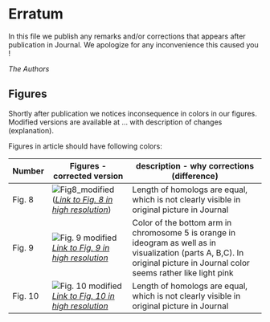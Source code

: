 # Erratum

In this file we publish any remarks and/or corrections that appears after publication in Journal.
We apologize for any inconvenience this caused you !

*The Authors*

## Figures
Shortly after publication we notices inconsequence in colors in our figures. Modified versions are available at ... with description of changes (explanation).

Figures in article should have following colors:

| Number | Figures - corrected version | description - why corrections (difference) |
|----|-----------|-------------|
| Fig. 8   | ![Fig8_modified](http://i.imgur.com/ppU1pKO.png)  (*[Link to Fig. 8 in high resolution](http://link "Fig.9 high resolution")*)      |     Length of homologs are equal, which is not clearly visible in original picture in Journal      |
|  Fig. 9  | ![Fig. 9 modified](http://i.imgur.com/aDbWqmJ.png)   *[Link to Fig. 9 in high resolution](http://link "Fig.9 high resolution")*       |   Color of the bottom arm in chromosome 5 is orange in ideogram as well as in visualization (parts A, B,C). In original picture in Journal color seems rather like light pink            |
|  Fig. 10  |    ![Fig. 10 modified](http://i.imgur.com/miv33He.png)  *[Link to Fig. 10 in high resolution](http://link "Fig.9 high resolution")*     |   Length of homologs are equal, which is not clearly visible in original picture in Journal          |





